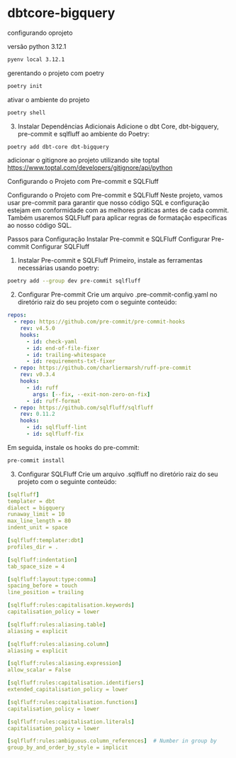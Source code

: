# dbtcore-bigquery

configurando oprojeto

versão python 3.12.1
```bash
pyenv local 3.12.1
```
gerentando o projeto com poetry
```bash
poetry init
```
ativar o ambiente do projeto
```	bash
poetry shell
```

3. Instalar Dependências Adicionais
Adicione o dbt Core, dbt-bigquery, pre-commit e sqlfluff ao ambiente do Poetry:
```bash
poetry add dbt-core dbt-bigquery
```

adicionar o gitignore ao projeto utilizando site toptal
https://www.toptal.com/developers/gitignore/api/python


Configurando o Projeto com Pre-commit e SQLFluff

Configurando o Projeto com Pre-commit e SQLFluff
Neste projeto, vamos usar pre-commit para garantir que nosso código SQL e configuração estejam em conformidade com as melhores práticas antes de cada commit. Também usaremos SQLFluff para aplicar regras de formatação específicas ao nosso código SQL.

Passos para Configuração
Instalar Pre-commit e SQLFluff
Configurar Pre-commit
Configurar SQLFluff
1. Instalar Pre-commit e SQLFluff
Primeiro, instale as ferramentas necessárias usando poetry:
```bash
poetry add --group dev pre-commit sqlfluff
```

2. Configurar Pre-commit
Crie um arquivo .pre-commit-config.yaml no diretório raiz do seu projeto com o seguinte conteúdo:
```yaml
repos:
  - repo: https://github.com/pre-commit/pre-commit-hooks
    rev: v4.5.0
    hooks:
      - id: check-yaml
      - id: end-of-file-fixer
      - id: trailing-whitespace
      - id: requirements-txt-fixer
  - repo: https://github.com/charliermarsh/ruff-pre-commit
    rev: v0.3.4
    hooks:
      - id: ruff
        args: [--fix, --exit-non-zero-on-fix]
      - id: ruff-format
  - repo: https://github.com/sqlfluff/sqlfluff
    rev: 0.11.2
    hooks:
      - id: sqlfluff-lint
      - id: sqlfluff-fix
```
Em seguida, instale os hooks do pre-commit:
```bash
pre-commit install
```
3. Configurar SQLFluff
Crie um arquivo .sqlfluff no diretório raiz do seu projeto com o seguinte conteúdo:

```yaml
[sqlfluff]
templater = dbt
dialect = bigquery
runaway_limit = 10
max_line_length = 80
indent_unit = space

[sqlfluff:templater:dbt]
profiles_dir = .

[sqlfluff:indentation]
tab_space_size = 4

[sqlfluff:layout:type:comma]
spacing_before = touch
line_position = trailing

[sqlfluff:rules:capitalisation.keywords]
capitalisation_policy = lower

[sqlfluff:rules:aliasing.table]
aliasing = explicit

[sqlfluff:rules:aliasing.column]
aliasing = explicit

[sqlfluff:rules:aliasing.expression]
allow_scalar = False

[sqlfluff:rules:capitalisation.identifiers]
extended_capitalisation_policy = lower

[sqlfluff:rules:capitalisation.functions]
capitalisation_policy = lower

[sqlfluff:rules:capitalisation.literals]
capitalisation_policy = lower

[sqlfluff:rules:ambiguous.column_references]  # Number in group by
group_by_and_order_by_style = implicit
```
